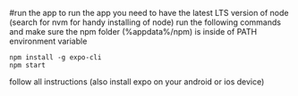 #run the app
to run the app you need to have the latest LTS version of node (search for nvm for handy installing of node)
run the following commands and make sure the npm folder (%appdata%/npm) is inside of PATH environment variable

```
npm install -g expo-cli
npm start
```

follow all instructions (also install expo on your android or ios device)
